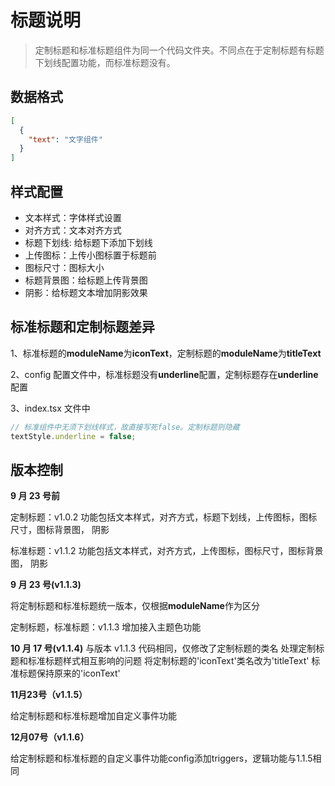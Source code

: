 # 标题说明

> 定制标题和标准标题组件为同一个代码文件夹。不同点在于定制标题有标题下划线配置功能，而标准标题没有。

## 数据格式

```json
[
  {
    "text": "文字组件"
  }
]
```

## 样式配置

+ 文本样式：字体样式设置
+ 对齐方式：文本对齐方式
+ 标题下划线: 给标题下添加下划线
+ 上传图标：上传小图标置于标题前
+ 图标尺寸：图标大小
+ 标题背景图：给标题上传背景图
+ 阴影：给标题文本增加阴影效果



## 标准标题和定制标题差异

1、标准标题的**moduleName**为**iconText**，定制标题的**moduleName**为**titleText**

2、config 配置文件中，标准标题没有**underline**配置，定制标题存在**underline**配置

3、index.tsx 文件中

```js
// 标准组件中无须下划线样式，故直接写死false。定制标题则隐藏
textStyle.underline = false;
```

## 版本控制

**9 月 23 号前**

定制标题：v1.0.2 功能包括文本样式，对齐方式，标题下划线，上传图标，图标尺寸，图标背景图， 阴影

标准标题：v1.1.2 功能包括文本样式，对齐方式，上传图标，图标尺寸，图标背景图， 阴影

**9 月 23 号(v1.1.3)**

将定制标题和标准标题统一版本，仅根据**moduleName**作为区分

定制标题，标准标题：v1.1.3 增加接入主题色功能

**10 月 17 号(v1.1.4)**
与版本 v1.1.3 代码相同，仅修改了定制标题的类名
处理定制标题和标准标题样式相互影响的问题
将定制标题的'iconText'类名改为'titleText'
标准标题保持原来的'iconText'

**11月23号（v1.1.5）**

给定制标题和标准标题增加自定义事件功能

**12月07号（v1.1.6）**

给定制标题和标准标题的自定义事件功能config添加triggers，逻辑功能与1.1.5相同